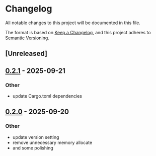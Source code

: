 # Changelog

All notable changes to this project will be documented in this file.

The format is based on [Keep a Changelog](https://keepachangelog.com/en/1.0.0/),
and this project adheres to [Semantic Versioning](https://semver.org/spec/v2.0.0.html).

## [Unreleased]

## [0.2.1](https://github.com/foldright/micro-http/compare/micro-http-v0.2.0...micro-http-v0.2.1) - 2025-09-21

### Other

- update Cargo.toml dependencies

## [0.2.0](https://github.com/foldright/micro-http/compare/micro-http-v0.1.1...micro-http-v0.2.0) - 2025-09-20

### Other

- update version setting
- remove unnecessary memory allocate
- and some polishing
